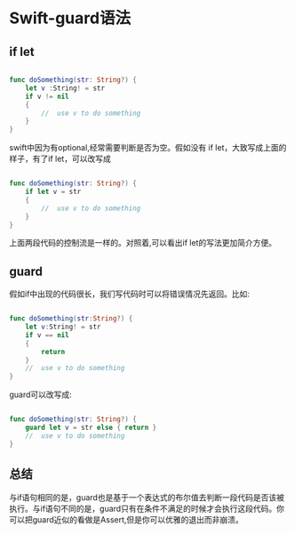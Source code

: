 # Swift-guard语法

## if let

``` swift

func doSomething(str: String?) {
	let v :String! = str
	if v != nil
	{
		//	use v to do something
	}
}

```

swift中因为有optional,经常需要判断是否为空。假如没有 if let，大致写成上面的样子，有了if let，可以改写成

``` swift

func doSomething(str: String?) {
	if let v = str
	{
		//	use v to do something
	}
}

```

上面两段代码的控制流是一样的。对照着,可以看出if let的写法更加简介方便。

## guard

假如if中出现的代码很长，我们写代码时可以将错误情况先返回。比如:

``` swift

func doSomething(str:String?) {
	let v:String! = str
	if v == nil
	{
		return
	}
	//	use v to do something
}

```

guard可以改写成:

``` swift

func doSomething(str: String?) {
	guard let v = str else { return }
	//	use v to do something
}

```

## 总结

与if语句相同的是，guard也是基于一个表达式的布尔值去判断一段代码是否该被执行。与if语句不同的是，guard只有在条件不满足的时候才会执行这段代码。你可以把guard近似的看做是Assert,但是你可以优雅的退出而非崩溃。